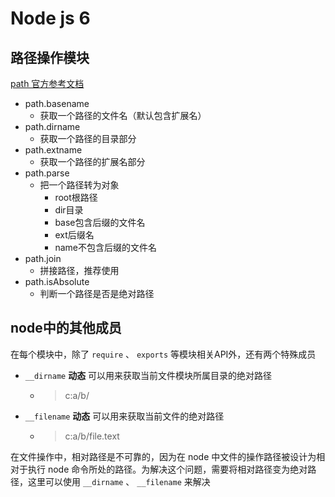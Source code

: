 # Node js 6

## 路径操作模块

[path 官方参考文档](https://nodejs.org/dist/latest-v9.x/docs/api/path.html)

- path.basename
  - 获取一个路径的文件名（默认包含扩展名）
- path.dirname
  - 获取一个路径的目录部分
- path.extname
  - 获取一个路径的扩展名部分
- path.parse
  - 把一个路径转为对象
    - root根路径
    - dir目录
    - base包含后缀的文件名
    - ext后缀名
    - name不包含后缀的文件名
- path.join
  - 拼接路径，推荐使用
- path.isAbsolute
  - 判断一个路径是否是绝对路径

## node中的其他成员

在每个模块中，除了 `require` 、 `exports` 等模块相关API外，还有两个特殊成员

- `__dirname` **动态** 可以用来获取当前文件模块所属目录的绝对路径

  - > c:a/b/

- `__filename` **动态** 可以用来获取当前文件的绝对路径

  - > c:a/b/file.text

在文件操作中，相对路径是不可靠的，因为在 node 中文件的操作路径被设计为相对于执行 node 命令所处的路径。为解决这个问题，需要将相对路径变为绝对路径，这里可以使用 `__dirname` 、 `__filename` 来解决